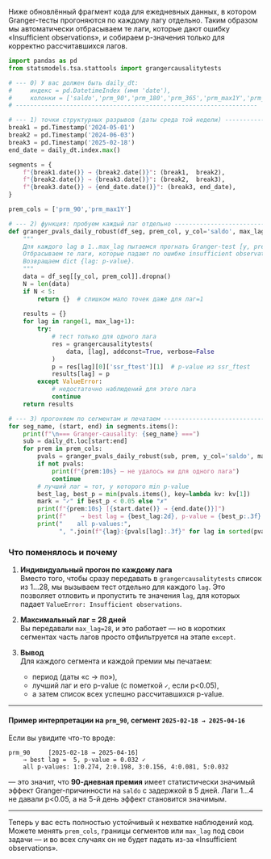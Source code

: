 Ниже обновлённый фрагмент кода для ежедневных данных, в котором Granger-тесты прогоняются по каждому лагу отдельно. Таким образом мы автоматически отбрасываем те ла­ги, которые дают ошибку «Insufficient observations», и собираем p-значения только для корректно рассчитавшихся лагов.  

```python
import pandas as pd
from statsmodels.tsa.stattools import grangercausalitytests

# --- 0) У вас должен быть daily_dt:
#     индекс = pd.DatetimeIndex (имя 'date'),
#     колонки = ['saldo','prm_90','prm_180','prm_365','prm_max1Y','prm_mean1Y']
# -------------------------------------------------------------------

# --- 1) точки структурных разрывов (даты среда той недели) -------------
break1 = pd.Timestamp('2024-05-01')
break2 = pd.Timestamp('2024-06-03')
break3 = pd.Timestamp('2025-02-18')
end_date = daily_dt.index.max()

segments = {
    f"{break1.date()} → {break2.date()}": (break1,  break2),
    f"{break2.date()} → {break3.date()}": (break2,  break3),
    f"{break3.date()} → {end_date.date()}": (break3, end_date),
}

prem_cols = ['prm_90','prm_max1Y']

# --- 2) функция: пробуем каждый лаг отдельно --------------------------
def granger_pvals_daily_robust(df_seg, prem_col, y_col='saldo', max_lag=28):
    """
    Для каждого lag в 1..max_lag пытаемся прогнать Granger-test [y, prem].
    Отбрасываем те лаги, которые падают по ошибке insufficient observations.
    Возвращаем dict {lag: p-value}.
    """
    data = df_seg[[y_col, prem_col]].dropna()
    N = len(data)
    if N < 5:
        return {}  # слишком мало точек даже для лаг=1
    
    results = {}
    for lag in range(1, max_lag+1):
        try:
            # тест только для одного лага
            res = grangercausalitytests(
                data, [lag], addconst=True, verbose=False
            )
            p = res[lag][0]['ssr_ftest'][1]  # p-value из ssr_ftest
            results[lag] = p
        except ValueError:
            # недостаточно наблюдений для этого лага
            continue
    return results

# --- 3) прогоняем по сегментам и печатаем -------------------------------
for seg_name, (start, end) in segments.items():
    print(f"\n=== Granger-causality: {seg_name} ===")
    sub = daily_dt.loc[start:end]
    for prem in prem_cols:
        pvals = granger_pvals_daily_robust(sub, prem, y_col='saldo', max_lag=28)
        if not pvals:
            print(f"{prem:10s} — не удалось ни для одного лага")
            continue
        # лучший лаг = тот, у которого min p-value
        best_lag, best_p = min(pvals.items(), key=lambda kv: kv[1])
        mark = "✓" if best_p < 0.05 else "✗"
        print(f"{prem:10s} [{start.date()} → {end.date()}]")
        print(f"    → best lag = {best_lag:2d}, p-value = {best_p:.3f} {mark}")
        print("    all p-values:", 
              ", ".join(f"{lag}:{pvals[lag]:.3f}" for lag in sorted(pvals)))
```

### Что поменялось и почему

1. **Индивидуальный прогон по каждому лага**  
   Вместо того, чтобы сразу передавать в `grangercausalitytests` список из 1…28, мы вызываем тест отдельно для каждого `lag`. Это позволяет отловить и пропустить те значения `lag`, для которых падает `ValueError: Insufficient observations`.

2. **Максимальный лаг = 28 дней**  
   Вы передавали `max_lag=28`, и это работает — но в коротких сегментах часть лагов просто отфильтруется на этапе `except`.

3. **Вывод**  
   Для каждого сегмента и каждой премии мы печатаем:
   - период (даты «с → по»),
   - лучший лаг и его p-value (с пометкой `✓`, если p<0.05),
   - а затем список всех успешно рассчитавшихся p-value.

---

#### Пример интерпретации на `prm_90`, сегмент `2025-02-18 → 2025-04-16`

Если вы увидите что-то вроде:

```
prm_90     [2025-02-18 → 2025-04-16]
    → best lag =  5, p-value = 0.032 ✓
    all p-values: 1:0.274, 2:0.198, 3:0.156, 4:0.081, 5:0.032
```

— это значит, что **90-дневная премия** имеет статистически значимый эффект Granger-причинности на `saldo` с задержкой в 5 дней. Лаги 1…4 не давали p<0.05, а на 5-й день эффект становится значимым.

---

Теперь у вас есть полностью устойчивый к нехватке наблюдений код. Можете менять `prem_cols`, границы сегментов или `max_lag` под свои задачи — и во всех случаях он не будет падать из-за «Insufficient observations».
